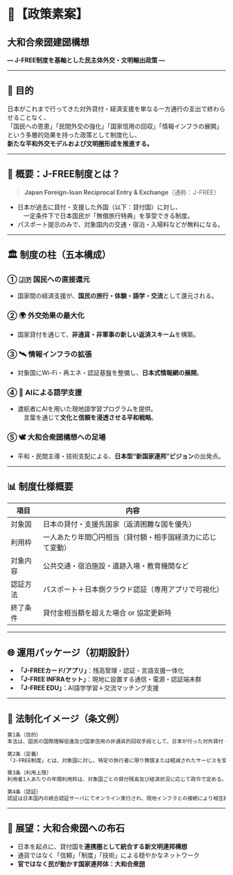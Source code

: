 # 📜【政策素案】  
## 大和合衆圀建圀構想  
**― J-FREE制度を基軸とした民主体外交・文明輸出政策 ―**

---

## 🔖 目的

日本がこれまで行ってきた対外貸付・経済支援を単なる一方通行の支出で終わらせることなく、  
「国民への恩恵」「民間外交の強化」「国家信用の回収」「情報インフラの展開」  
という多層的効果を持った政策として制度化し、  
**新たな平和外交モデルおよび文明圏形成を推進する。**

---

## 📌 概要：J-FREE制度とは？

> **Japan Foreign-loan Reciprocal Entry & Exchange**（通称：J-FREE）

- 日本が過去に貸付・支援した外国（以下：貸付国）に対し、  
　一定条件下で日本国民が「無償旅行特典」を享受できる制度。  
- パスポート提示のみで、対象国内の交通・宿泊・入場料などが無料になる。

---

## 🏛️ 制度の柱（五本構成）

### ① 🇯🇵 国民への直接還元
- 国家間の経済支援が、**国民の旅行・体験・語学・交流**として還元される。

### ② 🌍 外交効果の最大化
- 国家貸付を通じて、**非通貨・非軍事の新しい返済スキーム**を構築。

### ③ 🛰️ 情報インフラの拡張
- 対象国にWi-Fi・再エネ・認証基盤を整備し、**日本式情報網の展開**。

### ④ 🧠 AIによる語学支援
- 渡航者にAIを用いた現地語学習プログラムを提供。  
　言葉を通じて**文化と信頼を浸透させる平和戦略**。

### ⑤ 🕊️ 大和合衆圀構想への足場
- 平和・民間主導・技術支配による、**日本型“新国家連邦”ビジョン**の出発点。

---

## 📊 制度仕様概要

| 項目 | 内容 |
|------|------|
| 対象国 | 日本の貸付・支援先国家（返済困難な国を優先） |
| 利用枠 | 一人あたり年間〇円相当（貸付額・相手国経済力に応じて変動） |
| 対象内容 | 公共交通・宿泊施設・遺跡入場・教育機関など |
| 認証方法 | パスポート＋日本側クラウド認証（専用アプリで可視化） |
| 終了条件 | 貸付金相当額を超えた場合 or 協定更新時 |

---

## 🌐 運用パッケージ（初期設計）

- **「J-FREEカード/アプリ」**：残高管理・認証・言語支援一体化
- **「J-FREE INFRAセット」**：現地に設置する通信・電源・認証端末群
- **「J-FREE EDU」**：AI語学学習＋交流マッチング支援

---

## 📘 法制化イメージ（条文例）

```markdown
第1条（目的）
本法は、国民の国際理解促進及び国家信用の非通貨的回収手段として、日本が行った対外貸付・支援を基に、相互交流型観光恩恵制度を設けることを目的とする。

第2条（定義）
「J-FREE制度」とは、対象国に対し、特定の旅行者に限り無償または軽減されたサービスを受ける権利を付与する制度である。

第3条（利用上限）
利用者1人あたりの年間利用枠は、対象国ごとの貸付残高及び経済状況に応じて政令で定める。

第4条（認証）
認証は日本国内の統合認証サーバにてオンライン実行され、現地インフラとの接続により相互確認を行うものとする。
```

---

## 🗾 展望：大和合衆圀への布石

- 日本を起点に、貸付国を**連携圏として統合する新文明連邦構想**
- 通貨ではなく「信頼」「制度」「技術」による穏やかなネットワーク
- **官ではなく民が動かす国家連邦体：大和合衆圀**
